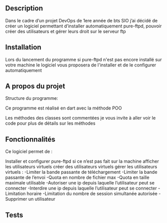 ## Description

Dans le cadre d’un projet DevOps de 1ere année de bts SIO j’ai décidé de créer un logiciel permettant d’installer automatiquement pure-ftpd, pouvoir créer des utilisateurs et gérer leurs droit sur le serveur ftp

## Installation

Lors du lancement du programme si pure-ftpd n'est pas encore installé sur votre machine le logiciel vous proposera de l'installer et de le configurer automatiquement

## A propos du projet

Structure du programme:

Ce programme est réalisé en dart avec la méthode POO  
  
Les méthodes des classes sont commentées je vous invite à aller voir le code pour plus de détails sur les méthodes
  
## Fonctionnalités

Ce logiciel permet de :

Installer et configurer pure-ftpd si ce n’est pas fait sur la machine
afficher les utilisateurs virtuels
créer des utilisateurs virtuels
gérer les utilisateurs virtuels :
-Limiter la bande passante de téléchargement
-Limiter la bande passante de l’envoi
-Quota en nombre de fichier max
-Quota en taille maximale utilisable
-Autoriser une ip depuis laquelle l’utilisateur peut se connecter 
-Interdire une ip depuis laquelle l’utilisateur peut se connecter
-Limitation horaire 
-Limitation du nombre de session simultanée autorisée
-Supprimer un utilisateur  
  

## Tests
